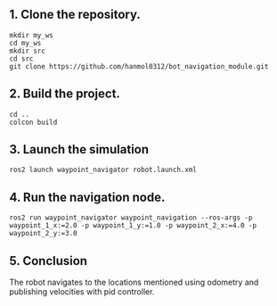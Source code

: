 ## 1. Clone the repository.

```
mkdir my_ws
cd my_ws
mkdir src
cd src
git clone https://github.com/hanmol0312/bot_navigation_module.git

```

## 2. Build the project.

```
cd ..
colcon build
```

## 3. Launch the simulation

```
ros2 launch waypoint_navigator robot.launch.xml 
```

## 4. **Run the navigation node.**

```
ros2 run waypoint_navigator waypoint_navigation --ros-args -p waypoint_1_x:=2.0 -p waypoint_1_y:=1.0 -p waypoint_2_x:=4.0 -p waypoint_2_y:=3.0
```

## 5. Conclusion

The robot navigates to the locations mentioned using odometry and publishing velocities with pid controller.